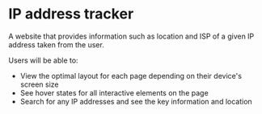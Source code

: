 # IP address tracker
A website that provides information such as location and ISP of a given IP address taken from the user.

Users will be able to:
- View the optimal layout for each page depending on their device's screen size
- See hover states for all interactive elements on the page
- Search for any IP addresses and see the key information and location


